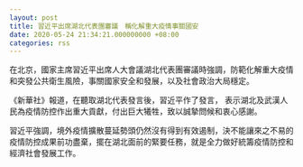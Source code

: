 ```yaml
---
layout: post
title: 習近平出席湖北代表團審議　稱化解重大疫情事關國安
date: 2020-05-24 21:34:21.000000000 +08:00
categories: rss
---
```


在北京，國家主席習近平出席人大會議湖北代表團審議時強調，防範化解重大疫情和突發公共衛生風險，事關國家安全和發展，以及社會政治大局穩定。

《新華社》報道，在聽取湖北代表發言後，習近平作了發言， 表示湖北及武漢人民為疫情防控作出重大貢獻，付出巨大犧牲，致以誠摯問候和衷心感謝。

習近平強調，境外疫情擴散蔓延勢頭仍然沒有得到有效遏制，決不能讓來之不易的疫情防控成果前功盡棄，擺在湖北面前的緊要任務，就是全力做好統籌疫情防控和經濟社會發展工作。
